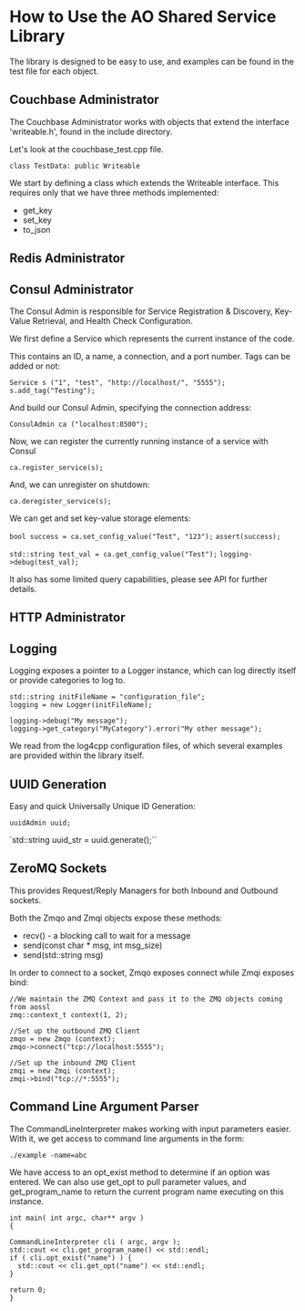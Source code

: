 # How to Use the AO Shared Service Library

The library is designed to be easy to use, and examples can be found in the test file for each object.

## Couchbase Administrator

The Couchbase Administrator works with objects that extend the interface 'writeable.h', found in the include directory.

Let's look at the couchbase_test.cpp file.

`class TestData: public Writeable`

We start by defining a class which extends the Writeable interface.  This requires only that we have three
methods implemented:

* get_key
* set_key
* to_json



## Redis Administrator

## Consul Administrator

The Consul Admin is responsible for Service Registration & Discovery, Key-Value
Retrieval, and Health Check Configuration.

We first define a Service which represents the current instance of the code.

This contains an ID, a name, a connection, and a port number.  Tags can be added or not:

`Service s ("1", "test", "http://localhost/", "5555");`
`s.add_tag("Testing");`

And build our Consul Admin, specifying the connection address:

`ConsulAdmin ca ("localhost:8500");`

Now, we can register the currently running instance of a service with Consul

`ca.register_service(s);`

And, we can unregister on shutdown:

`ca.deregister_service(s);`

We can get and set key-value storage elements:

`bool success = ca.set_config_value("Test", "123");`
`assert(success);`

`std::string test_val = ca.get_config_value("Test");`
`logging->debug(test_val);`

It also has some limited query capabilities, please see API for further details.

## HTTP Administrator

## Logging
Logging exposes a pointer to a Logger instance, which can log directly itself or
provide categories to log to.

    std::string initFileName = "configuration_file";
    logging = new Logger(initFileName);

    logging->debug("My message");
    logging->get_category("MyCategory").error("My other message");

We read from the log4cpp configuration files, of which several examples are provided within the library itself.

## UUID Generation

Easy and quick Universally Unique ID Generation:

`uuidAdmin uuid;`

`std::string uuid_str = uuid.generate();``

## ZeroMQ Sockets

This provides Request/Reply Managers for both Inbound and Outbound sockets.

Both the Zmqo and Zmqi objects expose these methods:

* recv() - a blocking call to wait for a message
* send(const char * msg, int msg_size)
* send(std::string msg)

In order to connect to a socket, Zmqo exposes connect while Zmqi exposes bind:

    //We maintain the ZMQ Context and pass it to the ZMQ objects coming from aossl
    zmq::context_t context(1, 2);

    //Set up the outbound ZMQ Client
    zmqo = new Zmqo (context);
    zmqo->connect("tcp://localhost:5555");

    //Set up the inbound ZMQ Client
    zmqi = new Zmqi (context);
    zmqi->bind("tcp://*:5555");

## Command Line Argument Parser

The CommandLineInterpreter makes working with input parameters easier.  With it,
we get access to command line arguments in the form:

`./example -name=abc`

We have access to an opt_exist method to determine if an option was entered.  We can also use get_opt to pull parameter values, and get_program_name to return the current program name executing on this instance.

    int main( int argc, char** argv )
    {

    CommandLineInterpreter cli ( argc, argv );
    std::cout << cli.get_program_name() << std::endl;
    if ( cli.opt_exist("name") ) {
      std::cout << cli.get_opt("name") << std::endl;
    }

    return 0;
    }
